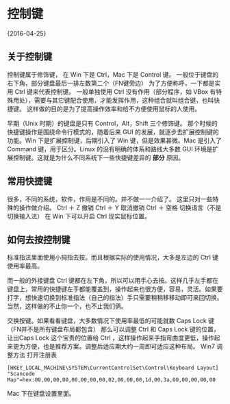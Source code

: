 # 控制键
{2016-04-25}
## 关于控制键
控制键属于修饰键，
在 Win 下是 Ctrl，Mac 下是 Control 键。
一般位于键盘的右下角，部分键盘最后一排左数第二个（FN键旁边）
为了方便称呼，一下都是实用 Ctrl 键来代表控制键。
一般单独使用 Ctrl 没有作用（部分程序，如 VBox 有特殊用处），需要与其它键配合使用，才能发挥作用，这种组合就叫组合键，也叫快捷键。
这样做的目的是为了提高操作效率和给不方便使用鼠标的人使用。

早期（Unix 时期）的键盘是只有 Control，Alt，Shift 三个修饰键。
那个时候的快捷键操作是围绕命令行模式的，随着后来 GUI 的发展，就逐步去扩展控制键的功能。Win 下是扩展控制键，后期引入了 Win 键，但是效果甚微。Mac 是引入了 Command 键，用于区分。Linux 的没有明确的体系和路线大多数 GUI 环境是扩展控制键。这就是为什么不同系统下一些快捷键差异的 **部分** 原因。

## 常用快捷键
很多，不同的系统，软件，作用是不同的。并不做一一介绍了。
这里只对一些特殊的操作做介绍。
Ctrl ＋ Z 撤销
Ctrl ＋ Y 取消撤销
Ctrl ＋ 空格 切换语言（不是切换输入法）
在 Win 下可以开启 Ctrl 现实鼠标位置。

## 如何去按控制键
标准指法里面使用小拇指去按。而且根据实际的使用情况，大多是左边的 Ctrl 键使用率最高。

而一般的外接键盘 Ctrl 键都在左下角，所以可以用手心去按。这样几乎左手都在键盘上，常用的快捷键左手都能覆盖到，操作起来也很方便，容易，灵活。如果要打字，想快速切换到标准指法（自己的指法）手只需要稍稍移移动即可来回切换。当然，这样做的不止你一个，也不止我们俩。

交换按键。如果看看键盘，大多数情况下使用率最低的可能就数 Caps Lock 键（FN并不是所有键盘布局都包含）
那么可以调整 Ctrl 和 Caps Lock 键的位置，让出Caps Lock 这个宝贵的位置给 Ctrl ，这样操作起来手指弯曲度更低，操作起来更为方便，也是推荐方案。调整后适应期大约一周即可适应这种布局。
Win7 调整方法 打开注册表

    [HKEY_LOCAL_MACHINE\SYSTEM\CurrentControlSet\Control\Keyboard Layout]
    "Scancode Map"=hex:00,00,00,00,00,00,00,00,02,00,00,00,1d,00,3a,00,00,00,00,00

Mac 下在键盘设置里面。
